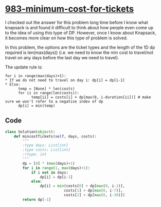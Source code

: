 # [983-minimum-cost-for-tickets](https://leetcode.com/problems/minimum-cost-for-tickets/)

I checked out the answer for this problem long time before I know what knapsack is and found it difficult to think about how people even come up to the idea of using this type of DP. However, once I know about Knapsack, it becomes more clear on how this type of problem is solved.

In this problem, the options are the ticket types and the length of the 1D dp required is len(max(days)) (i.e. we need to know the min cost to travel/not travel on any days before the last day we need to travel).

The update rule is:
```
for i in range(max(days)+1):
* If we do not need to travel on day i: dp[i] = dp[i-1]
* Else:
      temp = [None] * len(costs)
      for ii in range(len(costs)):
            temp[ii] = costs[i] + dp[max(0, i-duration[ii])] # make sure we won't refer to a negative index of dp
      dp[i] = min(temp)
```

## Code

```python
class Solution(object):
    def mincostTickets(self, days, costs):
        """
        :type days: List[int]
        :type costs: List[int]
        :rtype: int
        """
        dp = [0] * (max(days)+1)
        for i in range(1, max(days)+1):
            if i not in days:
                dp[i] = dp[i-1]
            else:
                dp[i] = min(costs[0] + dp[max(0, i-1)],
                           costs[1] + dp[max(0, i-7)],
                           costs[2] + dp[max(0, i-30)])
        return dp[-1]

```

